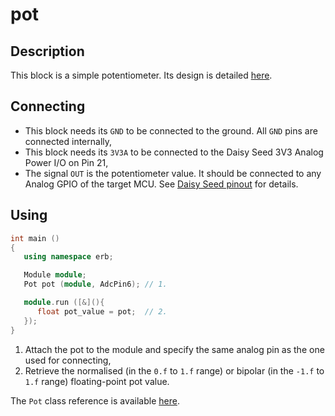 # pot

## Description

This block is a simple potentiometer.
Its design is detailed [here](./documentation/design.md).


## Connecting

- This block needs its `GND` to be connected to the ground. All `GND` pins are connected
   internally,
- This block needs its `3V3A` to be connected to the Daisy Seed 3V3 Analog Power I/O on Pin 21,
- The signal `OUT` is the potentiometer value. It should be connected to any Analog GPIO of the
   target MCU. See [Daisy Seed pinout](https://images.squarespace-cdn.com/content/v1/58d03fdc1b10e3bf442567b8/1591827747342-HCXMM2NNR26SP5F4U2CJ/ke17ZwdGBToddI8pDm48kN5PbQBGNYbW-5Hm1pf8hRF7gQa3H78H3Y0txjaiv_0fDoOvxcdMmMKkDsyUqMSsMWxHk725yiiHCCLfrh8O1z4YTzHvnKhyp6Da-NYroOW3ZGjoBKy3azqku80C789l0kLp48N9LluBiCpBrPZntaz462IffsVrAff3VJkwKncM1HZuDnV98dfxM9yHlqFkUQ/DaisyPinoutRev4%404x.png?format=500w) for details.


## Using

```c++
int main ()
{
   using namespace erb;

   Module module;
   Pot pot (module, AdcPin6); // 1.

   module.run ([&](){
      float pot_value = pot;  // 2.
   });
}
```

1. Attach the pot to the module and specify the same analog pin as the one used for connecting,
2. Retrieve the normalised (in the  `0.f` to `1.f` range) or bipolar (in the `-1.f` to `1.f` range)
   floating-point pot value.

The `Pot` class reference is available [here](./documentation/reference.md).
